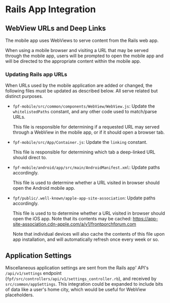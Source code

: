 # Rails App Integration

## WebView URLs and Deep Links

The mobile app uses WebViews to serve content from the Rails web app.

When using a mobile browser and visiting a URL that may be served through the
mobile app, users will be prompted to open the mobile app and will be directed
to the appropriate content within the mobile app.

### Updating Rails app URLs

When URLs used by the mobile application are added or changed, the following
files must be updated as described below. All serve related but distinct
purposes.

- `fpf-mobile/src/common/components/WebView/WebView.js`: Update the
  `whitelistedPaths` constant, and any other code used to match/parse URLs.

  This file is responsible for determining if a requested URL may served through
  a WebView in the mobile app, or if it should open a browser tab.

- `fpf-mobile/src/App/Container.js`: Update the `linking` constant.

  This file is responsible for determining which tab a deep-linked URL should
  direct to.

- `fpf-mobile/android/app/src/main/AndroidManifest.xml`: Update paths
  accordingly.

  This file is used to determine whether a URL visited in browser should open
  the Android mobile app.

- `fpf/public/.well-known/apple-app-site-association`: Update paths accordingly.

  This file is used to to determine whether a URL visited in browser should open
  the iOS app. Note that its contents may be cached:
  https://app-site-association.cdn-apple.com/a/v1/frontporchforum.com

  Note that individual devices will also cache the contents of this file upon
  app installation, and will automatically refresh once every week or so.

## Application Settings

Miscellaneous application settings are sent from the Rails app' API's
`/api/v1/settings` endpoint
(`fpf/src/controllers/api/v1/settings_controller.rb`), and received by
`src/common/appSettings`. This integration could be expanded to include bits of
data like a user's home city, which would be useful for WebView placeholders.
